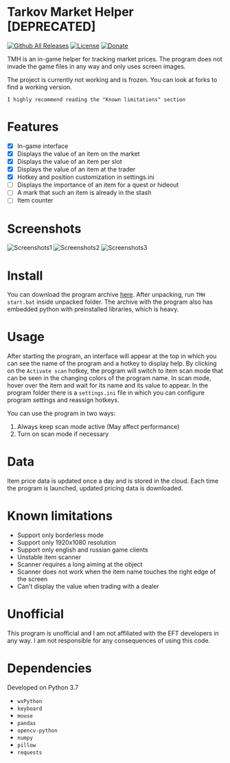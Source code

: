 Tarkov Market Helper [DEPRECATED]
=========
[![Github All Releases](https://img.shields.io/github/downloads/null-architect/tarkov-market-helper/total.svg)](https://github.com/null-architect/tarkov-market-helper/releases/latest)
[![License](https://img.shields.io/badge/license-MIT-brightgreen)](https://github.com/null-architect/tarkov-market-helper/blob/master/LICENSE.txt)
[![Donate](https://img.shields.io/badge/donate-PayPal-yellow)](https://www.paypal.com/paypalme/nullarchitect)

TMH is an in-game helper for tracking market prices. The program does not invade the game files in any way and only uses screen images. 

The project is currently not working and is frozen. You can look at forks to find a working version.

`I highly recommend reading the "Known limitations" section`

Features
=========
- [x] In-game interface
- [x] Displays the value of an item on the market
- [x] Displays the value of an item per slot
- [x] Displays the value of an item at the trader
- [x] Hotkey and position customization in settings.ini
- [ ] Displays the importance of an item for a quest or hideout
- [ ] A mark that such an item is already in the stash
- [ ] Item counter

Screenshots
=========
![Screenshots1](Screenshots/image1.jpg)
![Screenshots2](Screenshots/image2.jpg)
![Screenshots3](Screenshots/image3.jpg)

Install
=========
You can download the program archive [here](https://github.com/null-architect/tarkov-market-helper/releases/latest). After unpacking, run `TMH start.bat` inside unpacked folder. The archive with the program also has embedded python with preinstalled libraries, which is heavy.

Usage
=========
After starting the program, an interface will appear at the top in which you can see the name of the program and a hotkey to display help. By clicking on the `Activate scan` hotkey, the program will switch to item scan mode that can be seen in the changing colors of the program name. In scan mode, hover over the item and wait for its name and its value to appear. In the program folder there is a `settings.ini` file in which you can configure program settings and reassign hotkeys.

You can use the program in two ways:
1) Always keep scan mode active (May affect performance)
2) Turn on scan mode if necessary

Data
=========
Item price data is updated once a day and is stored in the cloud. Each time the program is launched, updated pricing data is downloaded.

Known limitations
=========
- Support only borderless mode
- Support only 1920x1080 resolution
- Support only english and russian game clients
- Unstable item scanner
- Scanner requires a long aiming at the object
- Scanner does not work when the item name touches the right edge of the screen
- Can't display the value when trading with a dealer

Unofficial
=========
This program is unofficial and I am not affiliated with the EFT developers in any way. I am not responsible for any consequences of using this code.


Dependencies
=========
Developed on Python 3.7
- `wxPython`
- `keyboard`
- `mouse`
- `pandas`
- `opencv-python`
- `numpy`
- `pillow`
- `requests`

